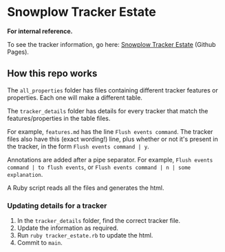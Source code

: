 # Snowplow Tracker Estate

**For internal reference.**

To see the tracker information, go here: [Snowplow Tracker Estate](https://snowplow-incubator.github.io/tracker-estate/) (Github Pages).

## How this repo works
The `all_properties` folder has files containing different tracker features or properties. Each one will make a different table.

The `tracker_details` folder has details for every tracker that match the features/properties in the table files.

For example, `features.md` has the line `Flush events command`. The tracker files also have this (exact wording!) line, plus whether or not it's present in the tracker, in the form `Flush events command | y`.

Annotations are added after a pipe separator. For example, `Flush events command | to flush events`, or `Flush events command | n | some explanation`.

A Ruby script reads all the files and generates the html.

### Updating details for a tracker
1. In the `tracker_details` folder, find the correct tracker file. 
2. Update the information as required. 
3. Run `ruby tracker_estate.rb` to update the html.
4. Commit to `main`.
